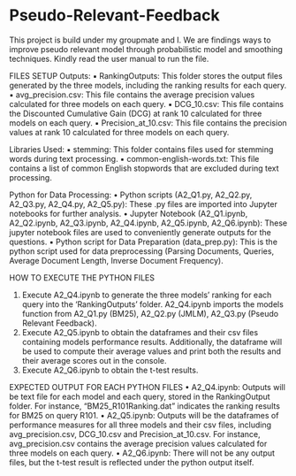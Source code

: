 # Pseudo-Relevant-Feedback
This project is build under my groupmate and I. We are findings ways to improve pseudo relevant model through probabilistic model and smoothing techniques. Kindly read the user manual to run the file.

FILES SETUP
Outputs: 
▪ RankingOutputs: This folder stores the output files generated by the three models, including the ranking results for each query. 
▪ avg_precision.csv: This file contains the average precision values calculated for three models on each query. 
▪ DCG_10.csv: This file contains the Discounted Cumulative Gain (DCG) at  rank 10 calculated for three models on each query. 
▪ Precision_at_10.csv: This file contains the precision values at rank 10  calculated for three models on each query. 

Libraries Used: 
▪ stemming: This folder contains files used for stemming words during text processing. 
▪ common-english-words.txt: This file contains a list of common English  stopwords that are excluded during text processing. 

Python for Data Processing: 
• Python scripts (A2_Q1.py, A2_Q2.py, A2_Q3.py, A2_Q4.py, A2_Q5.py): These .py files are imported into Jupyter notebooks for further analysis. 
• Jupyter Notebook (A2_Q1.ipynb, A2_Q2.ipynb, A2_Q3.ipynb,  A2_Q4.ipynb, A2_Q5.ipynb, A2_Q6.ipynb): These jupyter notebook files  are used to conveniently generate outputs for the questions. 
▪ Python script for Data Preparation (data_prep.py): This is the python script used for data preprocessing (Parsing Documents, Queries, Average  Document Length, Inverse Document Frequency). 

HOW TO EXECUTE THE PYTHON FILES
1) Execute A2_Q4.ipynb to generate the three models’ ranking for each query into the ‘RankingOutputs’ folder. A2_Q4.ipynb imports the models function from A2_Q1.py 
(BM25), A2_Q2.py (JMLM), A2_Q3.py (Pseudo Relevant Feedback). 
2) Execute A2_Q5.ipynb to obtain the dataframes and their csv files containing models performance results. Additionally, the dataframe will be used to compute their average values and print both the results and their average scores out in the console. 
3) Execute A2_Q6.ipynb to obtain the t-test results. 

EXPECTED OUTPUT FOR EACH PYTHON FILES
• A2_Q4.ipynb: Outputs will be text file for each model and each query, stored in the  RankingOutput folder. For instance, “BM25_R101Ranking.dat” indicates the ranking  results for BM25 on query R101. 
• A2_Q5.ipynb: Outputs will be the dataframes of performance measures for all three models and their csv files, including avg_precision.csv, DCG_10.csv and 
Precision_at_10.csv. For instance, avg_precision.csv contains the average precision values calculated for three models on each query. 
• A2_Q6.ipynb: There will not be any output files, but the t-test result is reflected under the python output itself. 
